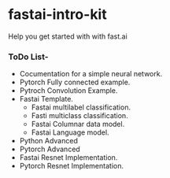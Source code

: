 # fastai-intro-kit
Help you get started with with fast.ai

### ToDo List- 

  - Cocumentation for a simple neural network.
  - Pytorch Fully connected example.
  - Pytroch Convolution Example.
  - Fastai Template.
      - Fastai multilabel classification.
      - Fasti multiclass classification.
      - Fastai Columnar data model.
      - Fastai Language model.
  - Python Advanced
  - Pytorch Advanced
  - Fastai Resnet Implementation.
  - Pytorch Resnet Implementation.
  
